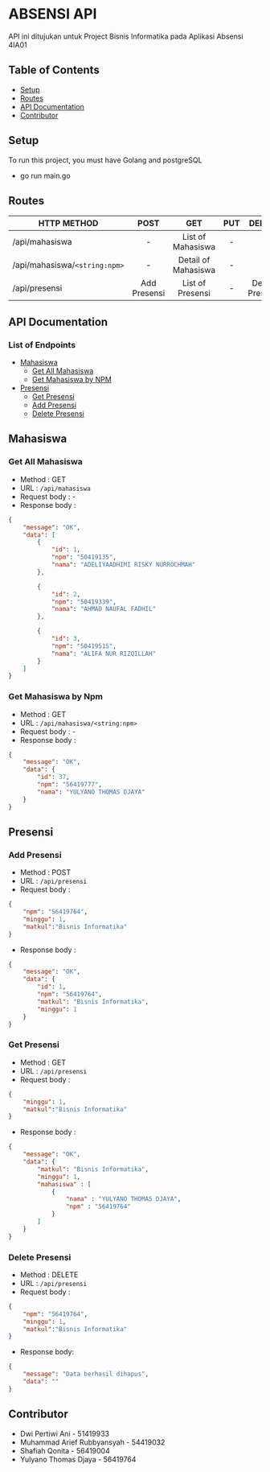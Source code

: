 # ABSENSI API 

API ini ditujukan untuk Project Bisnis Informatika pada Aplikasi Absensi 4IA01

## Table of Contents

* [Setup](#setup)
* [Routes](#routes)
* [API Documentation](#api-documentation)
* [Contributor](#contributor)

## Setup

To run this project, you must have Golang and postgreSQL

- go run main.go

## Routes

| HTTP METHOD | POST            | GET       | PUT         | DELETE |
| ----------- | :-------: | :------:  | :------:  | :------: |
| /api/mahasiswa       | - | List of Mahasiswa | - | - |
| /api/mahasiswa/`<string:npm>`       | - | Detail of Mahasiswa | - | - |
| /api/presensi | Add Presensi | List of Presensi | - | Delete Presensi |


## API Documentation 
### List of Endpoints
* [Mahasiswa](#Mahasiswa)
    * [Get All Mahasiswa](#get-all-mahasiswa)
    * [Get Mahasiswa by NPM](#get-mahasiswa-by-npm)
* [Presensi](#presensi)
    * [Get Presensi](#get-presensi)
    * [Add Presensi](#add-presensi)
    * [Delete Presensi](#delete-presensi)

## Mahasiswa
### Get All Mahasiswa
* Method : GET
* URL : `/api/mahasiswa` 
* Request body : -   
* Response body  :
```json
{
    "message": "OK",
    "data": [
        {
            "id": 1,
            "npm": "50419135",
            "nama": "ADELIYAADHIMI RISKY NURROCHMAH" 
        },

        {
            "id": 2,
            "npm": "50419339",
            "nama": "AHMAD NAUFAL FADHIL" 
        },

        {
            "id": 3,
            "npm": "50419515",
            "nama": "ALIFA NUR RIZQILLAH" 
        }
    ]
}
```
### Get Mahasiswa by Npm
* Method : GET
* URL : `/api/mahasiswa/<string:npm>`    
* Request body : -
* Response body  :
```json 
{
    "message": "OK",
    "data": {
        "id": 37,
        "npm": "56419777",
        "nama": "YULYANO THOMAS DJAYA" 
    }
}
```

## Presensi

### Add Presensi
* Method : POST
* URL : `/api/presensi`    
* Request body :
```json
{
    "npm": "56419764",
    "minggu": 1, 
    "matkul":"Bisnis Informatika"
}
```
* Response body :
```json
{
    "message": "OK",
    "data": {
        "id": 1,
        "npm": "56419764",
        "matkul": "Bisnis Informatika",
        "minggu": 1 
    }
}
```
### Get Presensi
* Method : GET
* URL : `/api/presensi` 
* Request body :
```json
{
    "minggu": 1, 
    "matkul":"Bisnis Informatika"
}
```   
* Response body  :
```json
{
    "message": "OK",
    "data": {
        "matkul": "Bisnis Informatika",
        "minggu": 1,
        "mahasiswa" : [
            {
                "nama" : "YULYANO THOMAS DJAYA",
                "npm" : "56419764"
            }
        ]
    }
}
```
### Delete Presensi
* Method : DELETE
* URL : `/api/presensi`    
* Request body :
```json
{
    "npm": "56419764",
    "minggu": 1, 
    "matkul":"Bisnis Informatika"
}
```  
* Response body:
```json
{
    "message": "Data berhasil dihapus",
    "data": ""
}
```

## Contributor
- Dwi Pertiwi Ani - 51419933
- Muhammad Arief Rubbyansyah - 54419032
- Shafiah Qonita - 56419004
- Yulyano Thomas Djaya - 56419764